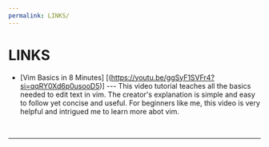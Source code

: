 ```yaml
---
permalink: LINKS/
---
```


# LINKS

* [Vim Basics in 8 Minutes] [(https://youtu.be/ggSyF1SVFr4?si=qqRY0Xd6p0usooD5)] ---
This video tutorial teaches all the basics needed to edit text in vim.
The creator's explanation is simple and easy to follow yet concise and useful.
For beginners like me, this video is very helpful and intrigued me to learn more abot vim. 

<br> 
<hr>
